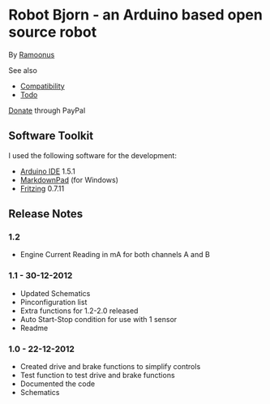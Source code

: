 # Robot Bjorn - an Arduino based open source robot #
By [Ramoonus](http://www.ramoonus.nl)

See also

* [Compatibility](https://github.com/Ramoonus/RobotBjorn/blob/master/compatibility.md)
* [Todo](https://github.com/Ramoonus/RobotBjorn/blob/master/todo.md)


[Donate](https://www.paypal.com/cgi-bin/webscr?cmd=_s-xclick&hosted_button_id=RZ2HK2NADF4DC) through PayPal

## Software Toolkit ##
I used the following software for the development:

* [Arduino IDE](http://arduino.cc/en/Main/Software) 1.5.1
* [MarkdownPad](http://markdownpad.com/) (for Windows)
* [Fritzing](http://fritzing.org/) 0.7.11

## Release Notes ##
### 1.2 ###
* Engine Current Reading in mA for both channels A and B

### 1.1 - 30-12-2012 ###
* Updated Schematics
* Pinconfiguration list
* Extra functions for 1.2-2.0 released
* Auto Start-Stop condition for use with 1 sensor
* Readme

### 1.0 - 22-12-2012 ###
* Created drive and brake functions to simplify controls
* Test function to test drive and brake functions
* Documented the code
* Schematics

